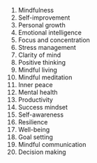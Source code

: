 1. Mindfulness
2. Self-improvement
3. Personal growth
4. Emotional intelligence
5. Focus and concentration
6. Stress management
7. Clarity of mind
8. Positive thinking
9. Mindful living
10. Mindful meditation
11. Inner peace
12. Mental health
13. Productivity
14. Success mindset
15. Self-awareness
16. Resilience
17. Well-being
18. Goal setting
19. Mindful communication
20. Decision making
